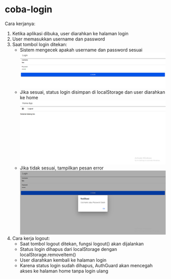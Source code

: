 # coba-login
 Cara kerjanya:
1. Ketika aplikasi dibuka, user diarahkan ke halaman login
2. User memasukkan username dan password
3. Saat tombol login ditekan:
    - Sistem mengecek apakah username dan password sesuai
    ![alt text](image-1.png)
    - Jika sesuai, status login disimpan di localStorage dan user diarahkan ke home
    ![alt text](image.png)
    - Jika tidak sesuai, tampilkan pesan error
    ![alt text](image-2.png)
4. Cara kerja logout:
    - Saat tombol logout ditekan, fungsi logout() akan dijalankan
    - Status login dihapus dari localStorage dengan localStorage.removeItem()
    - User diarahkan kembali ke halaman login
    - Karena status login sudah dihapus, AuthGuard akan mencegah akses ke halaman home tanpa login ulang
